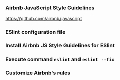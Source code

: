 ### Airbnb JavaScript Style Guidelines

https://github.com/airbnb/javascript 

### ESlint configuration file

### Install Airbnb JS Style Guidelines for ESlint

### Execute command `eslint` and `eslint --fix`

### Customize Airbnb's rules